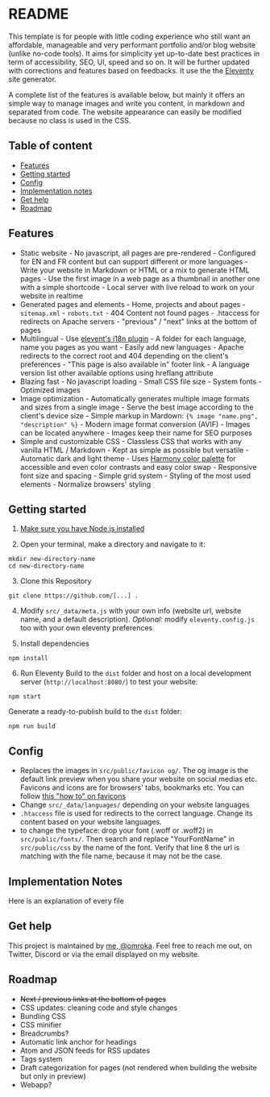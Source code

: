 # README

This template is for people with little coding experience who still want an affordable, manageable and very performant portfolio and/or blog website (unlike no-code tools). It aims for simplicity yet up-to-date best practices in term of accessibility, SEO, UI, speed and so on. It will be further updated with corrections and features based on feedbacks. It use the the [Eleventy](https://www.11ty.dev/) site generator.

A complete list of the features is available below, but mainly it offers an simple way to manage images and write you content, in markdown and separated from code. The website appearance can easily be modified because no class is used in the CSS.

## Table of content
- [Features](#features)
- [Getting started](#getting-started)
- [Config](#config)
- [Implementation notes](#implementation-notes)
- [Get help](#get-help)
- [Roadmap](#roadmap)

## Features

- Static website
        - No javascript, all pages are pre-rendered
        - Configured for EN and FR content but can support different or more languages
        - Write your website in Markdown or HTML or a mix to generate HTML pages
        - Use the first image in a web page as a thumbnail in another one with a simple shortcode
        - Local server with live reload to work on your website in realtime
- Generated pages and elements
        - Home, projects and about pages
        - `sitemap.xml`
        - `robots.txt`
        - 404 Content not found pages
        - .htaccess for redirects on Apache servers
        - "previous" / "next" links at the bottom of pages
- Multilingual
        - Use [elevent's i18n plugin](https://www.11ty.dev/docs/plugins/i18n/)
        - A folder for each language, name you pages as you want
        - Easily add new languages
        - Apache redirects to the correct root and 404 depending on the client's preferences
        - "This page is also available in" footer link
        - A language version list other available options using hreflang attribute
- Blazing fast
        - No javascript loading
        - Small CSS file size
        - System fonts
        - Optimized images
- Image optimization
        - Automatically generates multiple image formats and sizes from a single image
        - Serve the best image according to the client's device size
        - Simple markup in Mardown: ``{% image "name.png", "description" %}``
        - Modern image format conversion (AVIF) 
        - Images can be located anywhere
        - Images keep their name for SEO purposes
- Simple and customizable CSS
        - Classless CSS that works with any vanilla HTML / Markdown
        - Kept as simple as possible but versatile
        - Automatic dark and light theme
        - Uses [Harmony color palette](https://www.figma.com/community/file/1287828769207775946/harmony-accessible-ui-color-palette) for accessible and even color contrasts and easy color swap
        - Responsive font size and spacing
        - Simple grid system
        - Styling of the most used elements
        - Normalize browsers' styling

## Getting started

1. [Make sure you have Node.js installed](https://docs.npmjs.com/downloading-and-installing-node-js-and-npm)

2. Open your terminal, make a directory and navigate to it:
```
mkdir new-directory-name
cd new-directory-name
```

3. Clone this Repository
```
git clone https://github.com/[...] .
```
4. Modify `src/_data/meta.js` with your own info (website url, website name, and a default description). _Optional:_ modify `eleventy.config.js` too with your own eleventy preferences

5. Install dependencies
```
npm install
```

6. Run Eleventy
Build to the `dist` folder and host on a local development server (`http://localhost:8080/`) to test your website:
```
npm start
```

Generate a ready-to-publish build to the `dist` folder:
```
npm run build
```

## Config

- Replaces the images in `src/public/favicon og/`. The og image is the default link preview when you share your website on social medias etc. Favicons and icons are for browsers' tabs, bookmarks etc. You can follow [this "how to" on favicons](https://evilmartians.com/chronicles/how-to-favicon-in-2021-six-files-that-fit-most-needs)
- Change `src/_data/languages/` depending on your website languages
- `.htaccess` file is used for redirects to the correct language. Change its content based on your website languages.
- to change the typeface: drop your font (.woff or .woff2) in `src/public/fonts/`. Then search and replace "YourFontName" in `src/public/css` by the name of the font. Verify that line 8 the url is matching with the file name, because it may not be the case.

## Implementation Notes

Here is an explanation of every file

## Get help

This project is maintained by [me, @omroka](https://github.com/omroka). Feel free to reach me out, on Twitter, Discord or via the email displayed on my website.

## Roadmap

- ~~Next / previous links at the bottom of pages~~
- CSS updates: cleaning code and style changes
- Bundling CSS
- CSS minifier
- Breadcrumbs?
- Automatic link anchor for headings
- Atom and JSON feeds for RSS updates
- Tags system
- Draft categorization for pages (not rendered when building the website but only in preview)
- Webapp?